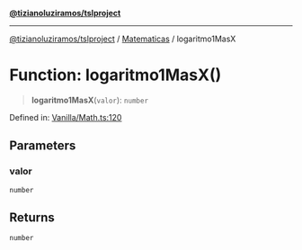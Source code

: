 [**@tizianoluziramos/tslproject**](../../../../README.md)

***

[@tizianoluziramos/tslproject](../../../../globals.md) / [Matematicas](../README.md) / logaritmo1MasX

# Function: logaritmo1MasX()

> **logaritmo1MasX**(`valor`): `number`

Defined in: [Vanilla/Math.ts:120](https://github.com/tizianoluziramos/TypeScript-Lenguage-Proyect/blob/1a68252d6a31602ecc3346fe4bed87bd01ab43ff/src/Vanilla/Math.ts#L120)

## Parameters

### valor

`number`

## Returns

`number`
